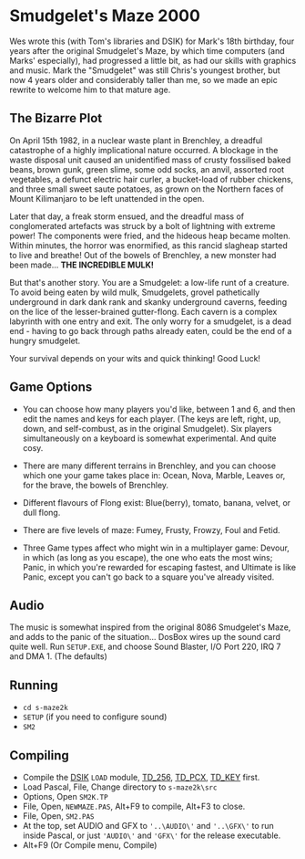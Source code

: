 # Smudgelet's Maze 2000

Wes wrote this (with Tom's libraries and DSIK) for Mark's 18th birthday,
four years after the original Smudgelet's Maze, by which time computers
(and Marks' especially), had progressed a little bit, as had our skills
with graphics and music. Mark the "Smudgelet" was still Chris's youngest 
brother, but now 4 years older and considerably taller than me, so we
made an epic rewrite to welcome him to that mature age.

## The Bizarre Plot

On April 15th 1982, in a nuclear waste plant in Brenchley, a
dreadful catastrophe of a highly implicational nature occurred. A 
blockage in the waste disposal unit caused an unidentified mass 
of crusty fossilised baked beans, brown gunk, green slime, some
odd socks, an anvil, assorted root vegetables, a defunct electric 
hair curler, a bucket-load of rubber chickens, and three small
sweet saute potatoes, as grown on the Northern faces of Mount 
Kilimanjaro to be left unattended in the open.

Later that day, a freak storm ensued, and the dreadful mass 
of conglomerated artefacts was struck by a bolt of lightning with
extreme power! The components were fried, and the hideous heap became 
molten. Within minutes, the horror was enormified, as this rancid 
slagheap started to live and breathe! Out of the bowels of Brenchley, 
a new monster had been made... **THE INCREDIBLE MULK!**

But that's another story. You are a Smudgelet: a low-life runt of a 
creature. To avoid being eaten by wild mulk, Smudgelets, grovel 
pathetically underground in dark dank rank and skanky underground 
caverns, feeding on the lice of the lesser-brained gutter-flong. Each 
cavern is a complex labyrinth with one entry and exit. The only worry 
for a smudgelet, is a dead end - having to go back through paths 
already eaten, could be the end of a hungry smudgelet.

Your survival depends on your wits and quick thinking! Good Luck!

## Game Options

* You can choose how many players you'd like, between 1 and 6, and then edit
the names and keys for each player. (The keys are left, right, up, down, and 
self-combust, as in the original Smudgelet). Six players simultaneously on a
keyboard is somewhat experimental. And quite cosy.

* There are many different terrains in Brenchley, and you can choose which one
your game takes place in: Ocean, Nova, Marble, Leaves or, for the brave, the 
bowels of Brenchley.

* Different flavours of Flong exist: Blue(berry), tomato, banana, velvet, or 
dull flong. 

* There are five levels of maze: Fumey, Frusty, Frowzy, Foul and Fetid.

* Three Game types affect who might win in a multiplayer game: Devour, in which
(as long as you escape), the one who eats the most wins; Panic, in which 
you're rewarded for escaping fastest, and Ultimate is like Panic, except 
you can't go back to a square you've already visited. 

## Audio

The music is somewhat inspired from the original 8086 Smudgelet's Maze, and
adds to the panic of the situation... DosBox wires up the sound card quite 
well. Run `SETUP.EXE`, and choose Sound Blaster, I/O Port 220, IRQ 7 and DMA 1. 
(The defaults)

## Running

* `cd s-maze2k`
* `SETUP` (if you need to configure sound)
* `SM2`

## Compiling

* Compile the [DSIK](../LIBS/DSIK) `LOAD` module, [TD_256](../LIBS/TD_256), [TD_PCX](../LIBS/TD_PCX), [TD_KEY](../LIBS/TD_KEY) first.
* Load Pascal, File, Change directory to `s-maze2k\src`
* Options, Open `SM2K.TP`
* File, Open, `NEWMAZE.PAS`, Alt+F9 to compile, Alt+F3 to close.
* File, Open, `SM2.PAS`
* At the top, set AUDIO and GFX to `'..\AUDIO\'` and `'..\GFX\'` to run inside 
Pascal, or just `'AUDIO\'` and `'GFX\'` for the release executable.
* Alt+F9 (Or Compile menu, Compile)

